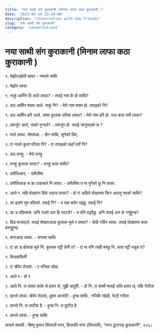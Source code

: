 ```yaml
---
title: 'नया साथी संग कुराकानी (मिनाम लाफा कठा कुराकानी )'
date: '2023-04-14 23:34:00'
description: 'Conversation with new friends'
slug: 'नया साथी संग कुराकानी'
category: 'conversations'
---
```


# नया साथी संग कुराकानी (मिनाम लाफा कठा कुराकानी )

१. मेझोर/झोर्ले लाफा  - नमस्ते साथि 

२. मेझोर लाफा 

 
१. नाकुं आर्मिन हि आले लाफा? - तपाई नाम के हो साथि?

२. ङउ आर्मिन श्याम आले. नाकुं नि? - मेरो नाम श्याम हो. तपाइको नि?

१.  ङउ आर्मिन हरि आले. लांघा कुलाक परिसा लाफा? - मेरो नाम हरि हो. गाउ कता पर्यो लाफा?

२. लमजुंग आले, नाको नुग्चले? - लमजुंग हो. तपाई जानुभएको छ ?


१. माले लाफा. सेमलेआ. - छैन साथि, सुनेको थिए.

२. ए! नाको कुलां परिसा नि? - ए! तपाइको कहाँ पर्यो नि?


१. ङउ तनहु. - मेरो तनहु

२. तनहु कुलाक लाफा? - तनहु कता साथि?
 

१. दमौलिआन्. - दमौलीमा

२. दमौलिआङ च ङा टाहाचले नि लाफा. - दमौलीमा त मा पुगेको छु नि लाफा.

 
१. आले र. चहि पोखरांग हिके  राहाच लाफा? - हो र! अहिले पोखरामा किन आउनु भएको साथि?

२. ङा इलांग मुम पदिस्ले. तपाई नि? - म यहा बसेर पढ्छु. तपाई नि?

 
१. ङा ड पदिस्मले. अनि नाको अरु हि जाटले? - म पनि पढ्दैछु. अनि तपाई अरु के गर्नुहुन्छ?

२. हिड माजाट्ले. तपाई पोखराआङ कुलाक मुले र लाफा? - केहि गर्दिन लाफा. तपाई पोखरामा कता बस्नुहुन्छ.

 
१. बगरआङ लाफा. - बगरमा साथि

२. ए! ङा ड  होलाङ मुले नि. कुलाक पट्टी डेनी त? - ए! मा पनि त्यही बस्छु नि. कता पट्टी भन्नुस त?

 
१. बिन्दबासिनी 

२. ए! खेरेप लेउसा. - ए नजिक रहेछ.


१. आले र - हो र

२. आले नि. ल लाफा ङाके चे हतार ले, नुह्णी आदुपिं. - हो नि. ल साथी मलाई अलि हतार छ, पछि भेटौला 

 
१. छान्ले लाफा. खेरेप लेउसा, डुपम आजाटि - हुन्छ साथि , नजिकै रहेछौ, भेट्दै गरौला 

२. छान्ले नि. ल भाटीङ है. - हुन्छ नि. ल छुटीउ है 

१. छान्ले लाफा. - हुन्छ साथि

सन्दर्भ सामग्री  : बिष्णु कुमार सिंजाली मगर, हिरामति राना (सिंजाली),  "मगर  ढुटानङ कुराकानी", २०६८ 